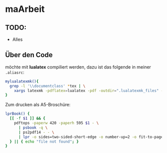 maArbeit
========

## TODO:
* Alles

Über den Code
-------------

möchte mit **lualatex** compiliert werden, dazu ist das folgende in meiner 
`.aliasrc`:
```bash
mylualatexmk(){
  grep -l '\\documentclass' *tex | \
    xargs latexmk -pdflatex=lualatex -pdf -outdir=".lualatexmk_files" -pvc
}
```
Zum drucken als A5-Broschüre:
```bash
lprBook() {
  [[ -f $1 ]] && {
    pdftops -paperw 420 -paperh 595 $1 - \
      | psbook -q \
      | ps2pdf14 - - \
      | lpr -o sides=two-sided-short-edge -o number-up=2 -o fit-to-page -o media=A4
  } || { echo "file not found"; }
}
```

